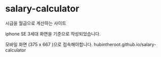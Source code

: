 # salary-calculator

시급을 월급으로 계산하는 사이트

iphone SE 3세대 화면을 기준으로 작성되었습니다.

모바일 화면 (375 x 667 )으로 접속해야합니다.
hubintheroot.github.io/salary-calculator
